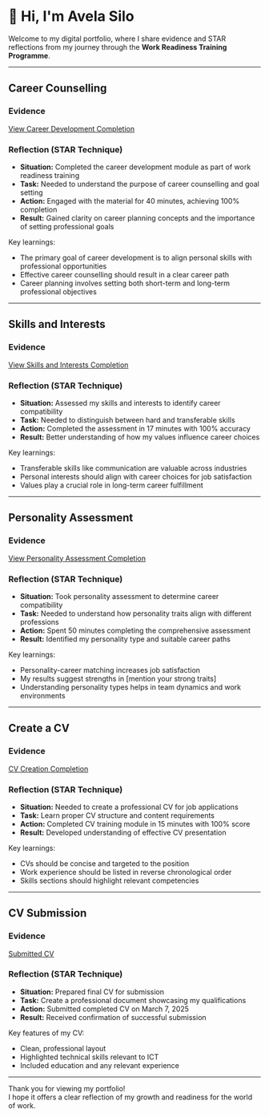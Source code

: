 # 💼 Hi, I'm Avela Silo
Welcome to my digital portfolio, where I share evidence and STAR reflections from my journey through the **Work Readiness Training Programme**.

---

## Career Counselling

### Evidence
[View Career Development Completion](./artefacts/careerdevelopment.png)

### Reflection (STAR Technique)
- **Situation:** Completed the career development module as part of work readiness training
- **Task:** Needed to understand the purpose of career counselling and goal setting
- **Action:** Engaged with the material for 40 minutes, achieving 100% completion
- **Result:** Gained clarity on career planning concepts and the importance of setting professional goals

Key learnings:
- The primary goal of career development is to align personal skills with professional opportunities
- Effective career counselling should result in a clear career path
- Career planning involves setting both short-term and long-term professional objectives
---

## Skills and Interests

### Evidence
[View Skills and Interests Completion](./artefacts/skillsandinterest.png)

### Reflection (STAR Technique)
- **Situation:** Assessed my skills and interests to identify career compatibility
- **Task:** Needed to distinguish between hard and transferable skills
- **Action:** Completed the assessment in 17 minutes with 100% accuracy
- **Result:** Better understanding of how my values influence career choices

Key learnings:
- Transferable skills like communication are valuable across industries
- Personal interests should align with career choices for job satisfaction
- Values play a crucial role in long-term career fulfillment
---

## Personality Assessment

### Evidence
[View Personality Assessment Completion](./artefacts/personalityassesment.png)

### Reflection (STAR Technique)
- **Situation:** Took personality assessment to determine career compatibility
- **Task:** Needed to understand how personality traits align with different professions
- **Action:** Spent 50 minutes completing the comprehensive assessment
- **Result:** Identified my personality type and suitable career paths

Key learnings:
- Personality-career matching increases job satisfaction
- My results suggest strengths in [mention your strong traits]
- Understanding personality types helps in team dynamics and work environments
---

## Create a CV

### Evidence
[CV Creation Completion](./artefacts/create-a-cv.png)

### Reflection (STAR Technique)
- **Situation:** Needed to create a professional CV for job applications
- **Task:** Learn proper CV structure and content requirements
- **Action:** Completed CV training module in 15 minutes with 100% score
- **Result:** Developed understanding of effective CV presentation

Key learnings:
- CVs should be concise and targeted to the position
- Work experience should be listed in reverse chronological order
- Skills sections should highlight relevant competencies

---

## CV Submission

### Evidence
[Submitted CV](./artefacts/cvsubmission.png)

### Reflection (STAR Technique)
- **Situation:** Prepared final CV for submission
- **Task:** Create a professional document showcasing my qualifications
- **Action:** Submitted completed CV on March 7, 2025
- **Result:** Received confirmation of successful submission

Key features of my CV:
- Clean, professional layout
- Highlighted technical skills relevant to ICT
- Included education and any relevant experience
---

Thank you for viewing my portfolio!  
I hope it offers a clear reflection of my growth and readiness for the world of work.

